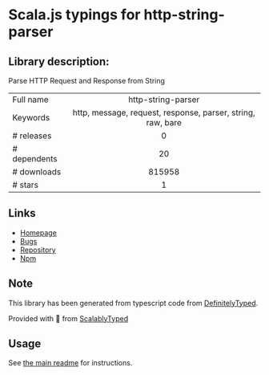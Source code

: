 
# Scala.js typings for http-string-parser


## Library description:
Parse HTTP Request and Response from String

|                    |                 |
| ------------------ | :-------------: |
| Full name          | http-string-parser |
| Keywords           | http, message, request, response, parser, string, raw, bare |
| # releases         | 0 |
| # dependents       | 20 |
| # downloads        | 815958 |
| # stars            | 1 |

## Links
- [Homepage](https://github.com/apiaryio/http-string-parser#readme)
- [Bugs](https://github.com/apiaryio/http-string-parser/issues)
- [Repository](https://github.com/apiaryio/http-string-parser)
- [Npm](https://www.npmjs.com/package/http-string-parser)
    


## Note
This library has been generated from typescript code from [DefinitelyTyped](https://definitelytyped.org).

Provided with :purple_heart: from [ScalablyTyped](https://github.com/oyvindberg/ScalablyTyped)

## Usage
See [the main readme](../../readme.md) for instructions.


